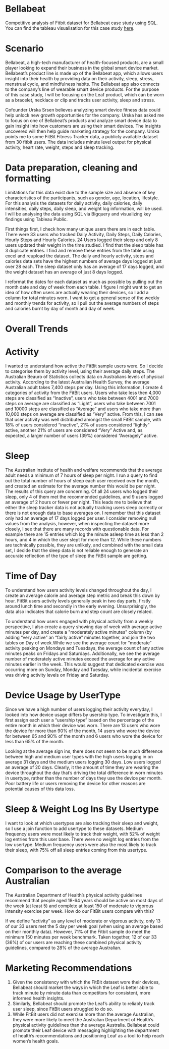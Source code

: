 # Bellabeat
Competitive analysis of Fitbit dataset for Bellabeat case study using SQL.  You can find the tableau visualisation for this case study [here](https://public.tableau.com/app/profile/ashleigh.eaves). 

# Scenario
Bellabeat, a high-tech manufacturer of health-focused products, are a small player looking to expand their business in the global smart device market. Bellabeat’s product line is made up of the Bellabeat app, which allows users insight into their health by providing data on their activity, sleep, stress, menstrual cycle, and mindfulness habits. The Bellabeat app also connects to the company’s line of wearable smart device products. For the purpose of this case study, I will be focusing on the Leaf product, which can be worn as a bracelet, necklace or clip and tracks user activity, sleep and stress. 

Cofounder Urska Srsen believes analyzing smart device fitness data could help unlock new growth opportunities for the company. Urska has asked me to focus on one of Bellabeat’s products and analyze smart device data to gain insight into how customers are using their smart devices. The insights uncovered will then help guide marketing strategy for the company. Urska points me to some FitBit Fitness Tracker data, a publicly available dataset from 30 fitbit users. The data includes minute level output for physical activity, heart rate, weight, steps and sleep tracking. 

# Data preparation, cleaning and formatting
Limitations for this data exist due to the sample size and absence of key characteristics of the participants, such as gender, age, location, lifestyle. For this analysis the datasets for daily activity, daily calories, daily intensities, daily steps, daily sleep, and weight log information, will be used. I will be analysing the data using SQL via Bigquery and visualizing key findings using Tableau Public.  

First things first, I check how many unique users there are in each table. There were 33 users who tracked Daily Activity, Daily Steps, Daily Calories, Hourly Steps and Hourly Calories. 24 Users logged their sleep and only 8 users updated their weight in the time studied. I find that the sleep table has 3 duplicate entries. I find and remove these entries from the table using excel and reupload the dataset. The daily and hourly activity, steps and calories data sets have the highest numbers of average days logged at just over 28 each. The sleep dataset only has an average of 17 days logged, and the weight dataset has an average of just 8 days logged. 

I reformat the dates for each dataset as much as possible by pulling out the month date and day of week from each table. I figure I might want to get an idea of how often users are actually wearing their devices, so I add a column for total minutes worn. I want to get a general sense of the weekly and monthly trends for activity, so I pull out the average numbers of steps and calories burnt by day of month and day of week. 

# Overall Trends 

# Activity 
I wanted to understand how active the FitBit sample users were. So I decide to categorise them by activity level, using their average daily steps. The Australian Beauro of Statistics collects data on Australians levels of physical activity. According to the latest Australian Health Survey, the average Australian adult takes 7,400 steps per day. Using this information, I create 4 categories of activity from the FitBit users. Users who take less then 4,000 steps are classified as “Inactive”, users who take between 4001 and 7000 steps on average are classified as “Light”, users who take between 7001 and 10000 steps are classified as “Average” and users who take more than 10,000 steps on average are classified as “Very” active. From this, I can see that user activity was well distributed amongst the small FitBit sample, with 18% of users considered “inactive”, 21% of users considered “lightly” active, another 21% of users are considered “Very” Active and, as expected, a larger number of users (39%) considered “Averagely” active. 

# Sleep 
The Australian institute of health and welfare recommends that the average adult needs a minimum of 7 hours of sleep per night. I run a query to find out the total number of hours of sleep each user received over the month, and created an estimate for the average number this would be per night. The results of this query are concerning. Of all 24 users who logged their sleep, only 4 of them met the recommended guidelines, and 9 users logged an average of 2 hours or fewer per night. This leads me to believe that either the sleep tracker data is not actually tracking users sleep correctly or there is not enough data to base averages on. I remember that this dataset only had an average of 17 days logged per user. I consider removing null values from the analysis, however, when inspecting the dataset more closely, I see that there are many records with questionable data. For example there are 15 entries which log the minute asleep time as less than 2 hours, and 4 in which the user slept for more than 12. While these numbers are technically possible, they are unlikely, and combined with the small data set, I decide that the sleep data is not reliable enough to generate an accurate reflection of the type of sleep the FitBit sample are getting. 

# Time of Day
To understand how users activity levels changed throughout the day, I create an average calorie and average step metric and break this down by hour. FitBit users activity levels generally peak in two day parts, firstly around lunch time and secondly in the early evening. Unsurprisingly, the data also indicates that calorie burn and step count are closely related.  

To understand how users engaged with physical activity from a weekly perspective, I also create a query showing day of week with average active minutes per day, and create a "moderately active minutes" column (by adding “very active” an “fairly active” minutes together, and join the two tables on Day of week.While we see the average count for “moderate” activity peaking on Mondays and Tuesdays, the average count of any active minutes peaks on Fridays and Saturdays. Additionally, we see the average number of moderately active minutes exceed the average for any active minutes earlier in the week. This would suggest that dedicated exercise was occurring more on Sunday, Monday and Tuesday, while incidental exercise was driving activity levels on Friday and Saturday.   

# Device Usage by UserType 
Since we have a high number of users logging their activity everyday, I looked into how device usage differs by usership type. To investigate this, I first assign each user a “usership type” based on the percentage of the entire month in which their device was worn. There are 13 users who wore the device for more than 90% of the month, 14 users who wore the device for between 65 and 90% of the month and 6 users who wore the device for less than 65% of the month. 

Looking at the average sign ins, there does not seem to be much difference between high and medium user types with the high users logging in on average 31 days and the medium users logging 30 days. Low users logged an average of 20 days. Clearly, it the amount of time they are wearing the device throughout the day that’s driving the total difference in worn minutes in usertype, rather than the number of days they use the device per month. Poor battery life or users removing the device for other reasons are potential causes of this data loss. 

# Sleep & Weight Log Ins By Usertype
I want to look at which usertypes are also tracking their sleep and weight, so I use a join function to add usertype to these datasets. Medium frequency users were most likely to track their weight, with 52% of weight log entries from this user base. There were no weight log entries from the low usertype.  Medium frequency users were also the most likely to track their sleep, with 75% off all sleep entries coming from this usertype. 

# Comparison to the average Australian
The Australian Department of Health’s physical activity guidelines recommend that people aged 18-64 years should be active on most days of the week (at least 5) and complete at least 150 of moderate to vigorous intensity exercise per week. How do our FitBit users compare with this? 

If we define “activity” as any level of moderate or vigorous activity, only 13 of our 33 users met the 5 day per week goal (when using an average based on their monthly data). However, 71% of the Fitbit sample do meet the minimum 150 minutes per week benchmark. Taken together, 12 of our 33 (36%) of our users are reaching these combined physical activity guidelines, compared to 28% of the average Australian. 

# Marketing Recommendations 
1.	Given the consistency with which the FitBit dataset wore their devices, Bellabeat should market the ways in which the Leaf is better able to track minute by minute data than competitors for consistent, more informed health insights. 
2.	Similarly, Bellabeat should promote the Leaf’s ability to reliably track user sleep, since FitBit users struggled to do so. 
3.	While FitBit users did not exercise more than the average Australian, they were more likely to meet the Australian Department of Health’s physical activity guidelines than the average Australia. Bellabeat could promote their Leaf device with messaging highlighting the department of health’s recommendations and positioning Leaf as a tool to help reach women’s health goals. 




